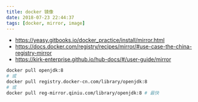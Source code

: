 ```yaml
---
title: docker 镜像
date: 2018-07-23 22:44:37
tags: [docker, mirror, image]
---
```


* <https://yeasy.gitbooks.io/docker_practice/install/mirror.html>
* <https://docs.docker.com/registry/recipes/mirror/#use-case-the-china-registry-mirror>
* <https://kirk-enterprise.github.io/hub-docs/#/user-guide/mirror>

<!--more-->

```bash
docker pull openjdk:8
# 或
docker pull registry.docker-cn.com/library/openjdk:8
# 或
docker pull reg-mirror.qiniu.com/library/openjdk:8 # 最快
```
